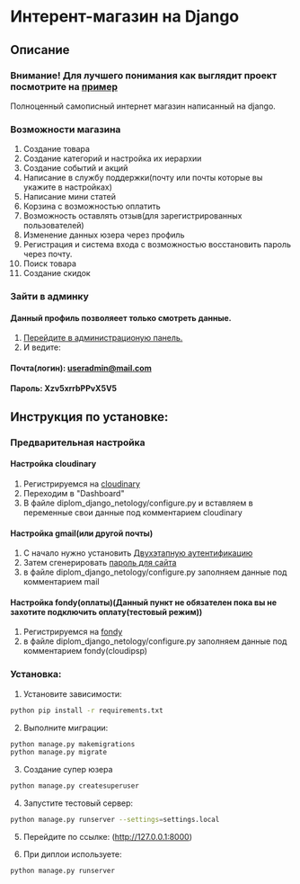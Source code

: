 # Интерент-магазин на Django

## Описание

### Внимание! Для лучшего понимания как выглядит проект посмотрите на [пример](https://exampleshopdjango.herokuapp.com/)

Полноценный самописный интернет магазин написанный на django. 

### Возможности магазина
1. Создание товара
2. Создание категорий и настройка их иерархии
3. Создание событий и акций
4. Написание в службу поддержки(почту или почты которые вы укажите в настройках)
5. Написание мини статей
6. Корзина с возможностью оплатить
7. Возможность оставлять отзыв(для зарегистрированных пользователей)
8. Изменение данных юзера через профиль
9. Регистрация и система входа с возможностью восстановить пароль через почту.
10. Поиск товара
11. Создание скидок

### Зайти в админку
#### Данный профиль позволяеет только смотреть данные.
1. [Перейдите в администрационую панель.](https://exampleshopdjango.herokuapp.com/admin/login/?next=/admin/)
2. И ведите:
#### Почта(логин): useradmin@mail.com
#### Пароль: Xzv5xrrbPPvX5V5

## Инструкция по установке:

### Предварительная настройка

#### Настройка cloudinary

1. Регистрируемся на [cloudinary](https://cloudinary.com/)
2. Переходим в "Dashboard"
3. В файле diplom_django_netology/configure.py и вставляем в переменные свои данные под комментарием cloudinary

#### Настройка gmail(или другой почты)

1. С начало нужно установить [Двухэтапную аутентификацию](https://myaccount.google.com/signinoptions/two-step-verification) 
2. Затем сгенерировать [пароль для сайта](https://myaccount.google.com/apppasswords)
3. в файле diplom_django_netology/configure.py заполняем данные под комментарием mail

#### Настройка fondy(оплаты)(Данный пункт не обязателен пока вы не захотите подключить оплату(тестовый режим))

1. Регистрируемся на [fondy](https://fondy.io/gb/)
2. в файле diplom_django_netology/configure.py заполняем данные под комментарием fondy(cloudipsp)

### Установка:

 1. Установите зависимости:
```sh
python pip install -r requirements.txt
```
2. Выполните миграции:
```sh
python manage.py makemigrations
python manage.py migrate
```
3. Создание супер юзера
```sh
python manage.py createsuperuser
```
4. Запустите тестовый сервер:
  ```sh
 python manage.py runserver --settings=settings.local
 ```
5. Перейдите по ссылке: (http://127.0.0.1:8000)

6. При диплои используете:
  ```sh
 python manage.py runserver
 ```
